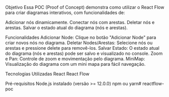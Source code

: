 Objetivo
Essa POC (Proof of Concept) demonstra como utilizar o React Flow para criar diagramas interativos, com funcionalidades de:

Adicionar nós dinamicamente.
Conectar nós com arestas.
Deletar nós e arestas.
Salvar o estado atual do diagrama (nós e arestas).

Funcionalidades
Adicionar Node: Clique no botão "Adicionar Node" para criar novos nós no diagrama.
Deletar Nodes/Arestas: Selecione nós ou arestas e pressione delete para removê-los.
Salvar Estado: O estado atual do diagrama (nós e arestas) pode ser salvo e visualizado no console.
Zoom e Pan: Controle de zoom e movimentação pelo diagrama.
MiniMap: Visualização do diagrama com um mini mapa para fácil navegação.

Tecnologias Utilizadas
React
React Flow

Pré-requisitos
Node.js instalado (versão >= 12.0.0)
npm ou yarn# reactflow-poc
